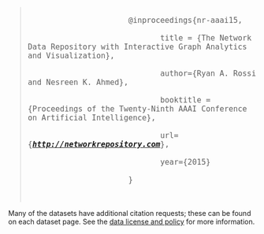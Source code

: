  <blockquote class="hero">
        <p style="font-family:'Lato';">
        <code style="font-size:1.1em;">
                    &nbsp; @inproceedings{nr-aaai15,<BR>
                    &nbsp;&nbsp;&nbsp;&nbsp;&nbsp;    title = {The Network Data Repository with Interactive Graph Analytics and Visualization},<BR>
                    &nbsp;&nbsp;&nbsp;&nbsp;&nbsp;    author={Ryan A. Rossi and Nesreen K. Ahmed},<BR>
                    &nbsp;&nbsp;&nbsp;&nbsp;&nbsp;    booktitle = {Proceedings of the Twenty-Ninth AAAI Conference on Artificial Intelligence},<BR>
                    &nbsp;&nbsp;&nbsp;&nbsp;&nbsp;    url={<i><a href="http://networkrepository.com" target="_blank"><b style="font-weight:bold !important;">http://networkrepository.com</b></a></i>},<BR>
                    &nbsp;&nbsp;&nbsp;&nbsp;&nbsp;    year={2015}<BR>
                    &nbsp; }<BR>
        </code>
        </p>
        </blockquote>
        Many of the datasets have additional citation requests; these can be found on each dataset page.
        See the <a href="http://networkrepository.com/policy.php" target="_blank">data license and policy</a> for more information.
    </p>
</div>
